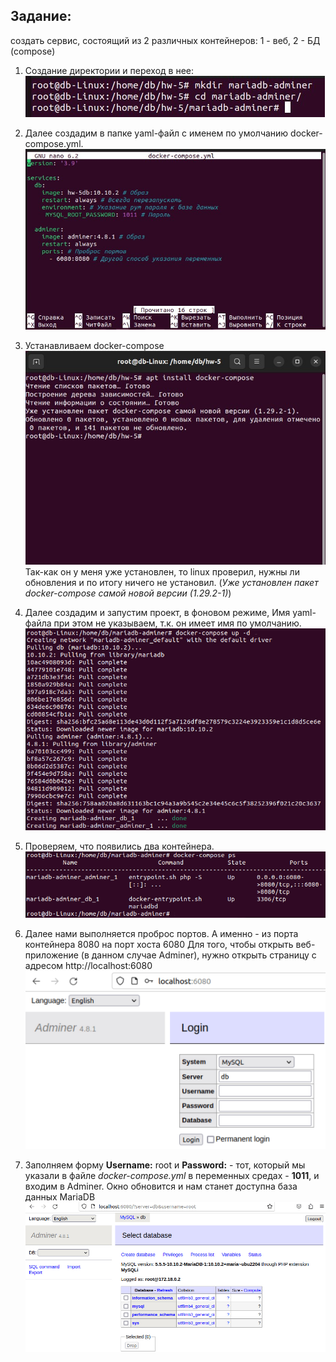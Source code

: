 ## Задание:  
создать сервис, состоящий из 2 различных контейнеров: 1 - веб, 2 - БД (compose)

1. Создание директории и переход в нее:
![Alt text](1-1.jpg)


2. Далее создадим в папке yaml-файл с именем по умолчанию docker-compose.yml.
![Alt text](2-1.jpg)

3. Устанавливаем docker-compose
![Alt text](3-2.jpg)
Так-как он у меня уже установлен, то linux проверил, нужны ли обновления и по итогу ничего не установил. (_Уже установлен пакет docker-compose самой новой версии (1.29.2-1)_)

4. Далее создадим и запустим проект, в фоновом режиме, Имя yaml-файла при этом не указываем, т.к. он имеет имя по умолчанию.
![Alt text](4.jpg)

5. Проверяем, что появились два контейнера.
![Alt text](6.jpg)

6. Далее нами выполняется проброс портов. А именно - из порта контейнера 8080 на порт хоста 6080 Для того, чтобы открыть веб-приложение (в данном случае Adminer), нужно открыть страницу с адресом http://localhost:6080
![Alt text](7.jpg)

7. Заполняем форму __Username:__ root и __Password:__  - тот, который мы указали в файле *docker-compose.yml* в переменных средах - __1011__, и входим в Adminer. Окно обновится и нам станет доступна база данных MariaDB
![Alt text](8.jpg)